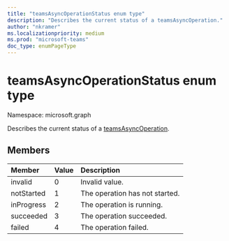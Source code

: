 ```yaml
---
title: "teamsAsyncOperationStatus enum type"
description: "Describes the current status of a teamsAsyncOperation."
author: "nkramer"
ms.localizationpriority: medium
ms.prod: "microsoft-teams"
doc_type: enumPageType
---
```


# teamsAsyncOperationStatus enum type

Namespace: microsoft.graph



Describes the current status of a [teamsAsyncOperation](teamsasyncoperation.md).

## Members

| Member | Value| Description |
|:---------------|:--------|:----------|
|invalid|0|Invalid value.|
|notStarted|1|The operation has not started.|
|inProgress|2|The operation is running.|
|succeeded|3|The operation succeeded.|
|failed|4|The operation failed.|

